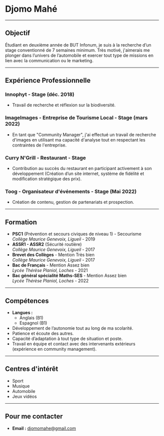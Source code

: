 # Djomo Mahé

---

## Objectif
Étudiant en deuxième année de BUT Infonum, je suis à la recherche d’un stage conventionné de 7 semaines minimum. Très motivé, j'aimerais me plonger dans l’univers de l’automobile et exercer tout type de missions en lien avec la communication ou le marketing.

---

## Expérience Professionnelle

### Innophyt - Stage (déc. 2018)
- Travail de recherche et réflexion sur la biodiversité.

### ImageImages - Entreprise de Tourisme Local - Stage (mars 2022)
- En tant que "Community Manager", j'ai effectué un travail de recherche d'images en utilisant ma capacité d'analyse tout en respectant les contraintes de l'entreprise.

### Curry N'Grill - Restaurant - Stage
- Contribution au succès du restaurant en participant activement à son développement (Création d’un site internet, système de fidélité et modification stratégique des prix).

### Toog - Organisateur d'événements - Stage (Mai 2022)
- Création de contenu, gestion de partenariats et prospection.
---

## Formation

- **PSC1** (Prévention et secours civiques de niveau 1) - Secourisme  
  *Collège Maurice Genevoix, Ligueil* - 2019
- **ASSR1 - ASSR2** (Sécurité routière)  
  *Collège Maurice Genevoix, Ligueil* - 2017
- **Brevet des Collèges** - Mention Très bien  
  *Collège Maurice Genevoix, Ligueil* - 2017
- **Bac de Français** - Mention Assez bien  
  *Lycée Thérèse Planiol, Loches* - 2021
- **Bac général spécialité Maths-SES** - Mention Assez bien  
  *Lycée Thérèse Planiol, Loches* - 2022

---

## Compétences

- **Langues :**  
  - Anglais (B1)  
  - Espagnol (B1)
- Développement de l’autonomie tout au long de ma scolarité.
- Patience et écoute des autres.
- Capacité d’adaptation à tout type de situation et poste.
- Travail en équipe et contact avec des intervenants extérieurs (expérience en community management).

---

## Centres d'intérêt

- Sport
- Musique
- Automobile
- Jeux vidéos

---

## Pour me contacter

- **Email :** [djomomahe@gmail.com](mailto:djomomahe@gmail.com)  


